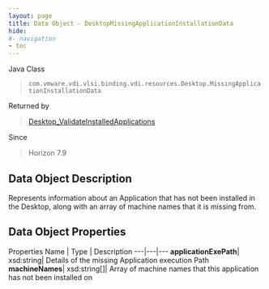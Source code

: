 ```yaml
---
layout: page
title: Data Object - DesktopMissingApplicationInstallationData
hide:
#- navigation
- toc
---
```






Java Class
> `com.vmware.vdi.vlsi.binding.vdi.resources.Desktop.MissingApplicationInstallationData`

Returned by
> [Desktop_ValidateInstalledApplications](vdi.resources.Desktop.md#validateInstalledApplications)

Since
> Horizon 7.9


## Data Object Description

Represents information about an Application that has not been installed in the Desktop, along with an array of machine names that it is missing from.

## Data Object Properties
Properties
Name |  Type |  Description
---|---|---
**applicationExePath**|  xsd:string|  Details of the missing Application execution Path
**machineNames**|  xsd:string[]|  Array of machine names that this application has not been installed on
 


 
